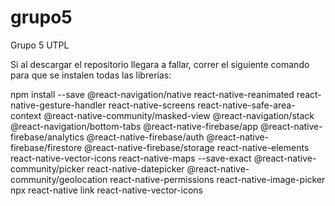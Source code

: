 # grupo5
Grupo 5 UTPL

Si al descargar el repositorio llegara a fallar, correr el siguiente comando para que se instalen todas las librerías:

npm install --save @react-navigation/native react-native-reanimated react-native-gesture-handler react-native-screens react-native-safe-area-context @react-native-community/masked-view @react-navigation/stack @react-navigation/bottom-tabs @react-native-firebase/app @react-native-firebase/analytics @react-native-firebase/auth @react-native-firebase/firestore @react-native-firebase/storage react-native-elements react-native-vector-icons react-native-maps --save-exact @react-native-community/picker react-native-datepicker @react-native-community/geolocation react-native-permissions react-native-image-picker
npx react-native link react-native-vector-icons

